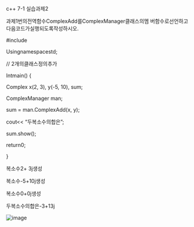 c++ 7-1 실습과제2

과제1번의전역함수ComplexAdd를ComplexManager클래스의멤
버함수로선언하고다음코드가실행되도록작성하시오.

#include<iostream>

 Usingnamespacestd;
 
 // 2개의클래스정의추가
 
Intmain() {

 Complex x(2, 3), y(-5, 10), sum;
 
 ComplexManager man;
 
 sum = man.ComplexAdd(x, y);
 
 cout<< “두복소수의합은”;
 
 sum.show();
 
 return0;
 
 }

복소수2+ 3j생성

복소수-5+10j생성

복소수0+0j생성

두복소수의합은-3+13j

![image](https://github.com/user-attachments/assets/9fa41805-308d-41ef-a95b-8b7b545b3573)

